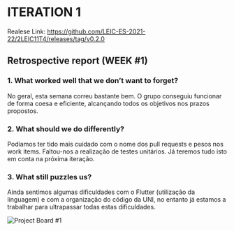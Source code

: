 
# ITERATION 1

Realese Link: https://github.com/LEIC-ES-2021-22/2LEIC11T4/releases/tag/v0.2.0


## Retrospective report (WEEK #1)


### 1. What worked well that we don’t want to forget?

No geral, esta semana correu bastante bem. O grupo conseguiu funcionar de forma coesa e eficiente, alcançando todos os objetivos nos prazos propostos.


### 2. What should we do differently?

Podíamos ter tido mais cuidado com o nome dos pull requests e pesos nos work items. Faltou-nos a realização de testes unitários. Já teremos tudo isto em conta na próxima iteração.


### 3. What still puzzles us?

Ainda sentimos algumas dificuldades com o Flutter (utilização da linguagem) e com a organização do código da UNI, no entanto já estamos a trabalhar para ultrapassar todas estas dificuldades.


![Project Board #1](../images/Iteration1ProjectBoard.png)
